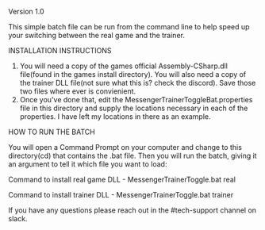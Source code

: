 Version 1.0

This simple batch file can be run from the command line to help speed up your switching between the real game and the trainer. 


INSTALLATION INSTRUCTIONS
1. You will need a copy of the games official Assembly-CSharp.dll file(found in the games install directory). You will also need a copy of the trainer DLL file(not sure what this is? check the discord). Save those two files where ever is convienient. 
2. Once you've done that, edit the MessengerTrainerToggleBat.properties file in this directory and supply the locations necessary in each of the properties. I have left my locations in there as an example.


HOW TO RUN THE BATCH

You will open a Command Prompt on your computer and change to this directory(cd) that contains the .bat file. Then you will run the batch, giving it an argument to tell it which file you want to load:


Command to install real game DLL - MessengerTrainerToggle.bat real

Command to install trainer DLL - MessengerTrainerToggle.bat trainer


If you have any questions please reach out in the #tech-support channel on slack.